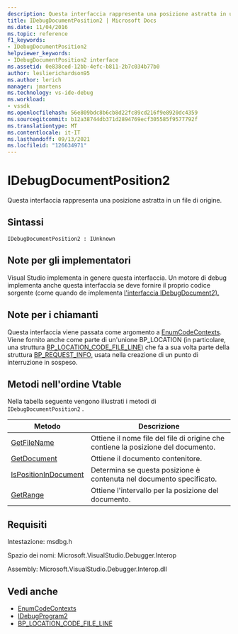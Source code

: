 ```yaml
---
description: Questa interfaccia rappresenta una posizione astratta in un file di origine.
title: IDebugDocumentPosition2 | Microsoft Docs
ms.date: 11/04/2016
ms.topic: reference
f1_keywords:
- IDebugDocumentPosition2
helpviewer_keywords:
- IDebugDocumentPosition2 interface
ms.assetid: 0e838ced-12bb-4efc-b811-2b7c034b77b0
author: leslierichardson95
ms.author: lerich
manager: jmartens
ms.technology: vs-ide-debug
ms.workload:
- vssdk
ms.openlocfilehash: 56e809bdc8b6cb8d22fc89cd216f9e8920dc4359
ms.sourcegitcommit: b12a38744db371d2894769ecf305585f9577792f
ms.translationtype: MT
ms.contentlocale: it-IT
ms.lasthandoff: 09/13/2021
ms.locfileid: "126634971"
---
```

# <a name="idebugdocumentposition2"></a>IDebugDocumentPosition2
Questa interfaccia rappresenta una posizione astratta in un file di origine.

## <a name="syntax"></a>Sintassi

```
IDebugDocumentPosition2 : IUnknown
```

## <a name="notes-for-implementers"></a>Note per gli implementatori
 Visual Studio implementa in genere questa interfaccia. Un motore di debug implementa anche questa interfaccia se deve fornire il proprio codice sorgente (come quando de implementa [l'interfaccia IDebugDocument2).](../../../extensibility/debugger/reference/idebugdocument2.md)

## <a name="notes-for-callers"></a>Note per i chiamanti
 Questa interfaccia viene passata come argomento a [EnumCodeContexts](../../../extensibility/debugger/reference/idebugprogram2-enumcodecontexts.md). Viene fornito anche come parte [](../../../extensibility/debugger/reference/bp-location.md) di un'unione BP_LOCATION (in particolare, una struttura [BP_LOCATION_CODE_FILE_LINE)](../../../extensibility/debugger/reference/bp-location-code-file-line.md) che fa a sua volta parte della struttura [BP_REQUEST_INFO,](../../../extensibility/debugger/reference/bp-request-info.md) usata nella creazione di un punto di interruzione in sospeso.

## <a name="methods-in-vtable-order"></a>Metodi nell'ordine Vtable
 Nella tabella seguente vengono illustrati i metodi di `IDebugDocumentPosition2` .

|Metodo|Descrizione|
|------------|-----------------|
|[GetFileName](../../../extensibility/debugger/reference/idebugdocumentposition2-getfilename.md)|Ottiene il nome file del file di origine che contiene la posizione del documento.|
|[GetDocument](../../../extensibility/debugger/reference/idebugdocumentposition2-getdocument.md)|Ottiene il documento contenitore.|
|[IsPositionInDocument](../../../extensibility/debugger/reference/idebugdocumentposition2-ispositionindocument.md)|Determina se questa posizione è contenuta nel documento specificato.|
|[GetRange](../../../extensibility/debugger/reference/idebugdocumentposition2-getrange.md)|Ottiene l'intervallo per la posizione del documento.|

## <a name="requirements"></a>Requisiti
 Intestazione: msdbg.h

 Spazio dei nomi: Microsoft.VisualStudio.Debugger.Interop

 Assembly: Microsoft.VisualStudio.Debugger.Interop.dll

## <a name="see-also"></a>Vedi anche
- [EnumCodeContexts](../../../extensibility/debugger/reference/idebugprogram2-enumcodecontexts.md)
- [IDebugProgram2](../../../extensibility/debugger/reference/idebugprogram2.md)
- [BP_LOCATION_CODE_FILE_LINE](../../../extensibility/debugger/reference/bp-location-code-file-line.md)
